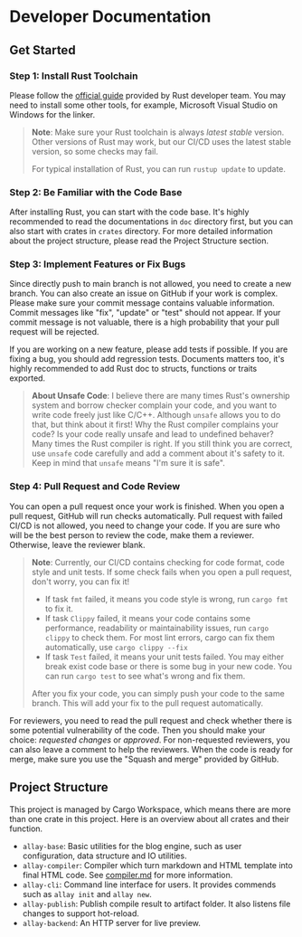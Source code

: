 # Developer Documentation

## Get Started

### Step 1: Install Rust Toolchain

Please follow the [official guide](https://www.rust-lang.org/tools/install) provided by Rust developer team.
You may need to install some other tools, for example, Microsoft Visual Studio on Windows for the linker.

> **Note**: Make sure your Rust toolchain is always *latest stable* version. Other versions of Rust
> may work, but our CI/CD uses the latest stable version, so some checks may fail.
> 
> For typical installation of Rust, you can run `rustup update` to update.

### Step 2: Be Familiar with the Code Base

After installing Rust, you can start with the code base. It's highly recommended to read the documentations in
`doc` directory first, but you can also start with crates in `crates` directory. For more detailed
information about the project structure, please read the Project Structure section.

### Step 3: Implement Features or Fix Bugs

Since directly push to main branch is not allowed, you need to create a new branch. You can also
create an issue on GitHub if your work is complex. Please make sure your commit message contains
valuable information. Commit messages like "fix", "update" or "test" should not appear. If your commit
message is not valuable, there is a high probability that your pull request will be rejected.

If you are working on a new feature, please add tests if possible. If you are fixing a bug, you should
add regression tests. Documents matters too, it's highly recommended to add Rust doc to structs, functions
or traits exported.

> **About Unsafe Code**: I believe there are many times Rust's ownership system and borrow checker
> complain your code, and you want to write code freely just like C/C++. Although `unsafe` allows
> you to do that, but think about it first! Why the Rust compiler complains your code? Is your code
> really unsafe and lead to undefined behaver? Many times the Rust compiler is right. If you still
> think you are correct, use `unsafe` code carefully and add a comment about it's safety to it.
> Keep in mind that `unsafe` means "I'm sure it is safe".

### Step 4: Pull Request and Code Review

You can open a pull request once your work is finished. When you open a pull request, GitHub will
run checks automatically. Pull request with failed CI/CD is not allowed, you need to change your code.
If you are sure who will be the best person to review the code, make them a reviewer. Otherwise, leave
the reviewer blank.

> **Note**: Currently, our CI/CD contains checking for code format, code style and unit tests. If
> some check fails when you open a pull request, don't worry, you can fix it!
> 
> - If task `fmt` failed, it means you code style is wrong, run `cargo fmt` to fix it.
> - If task `Clippy` failed, it means your code contains some performance, readability or maintainability
>   issues, run `cargo clippy` to check them. For most lint errors, cargo can fix them automatically,
>   use `cargo clippy --fix`
> - If task `Test` failed, it means your unit tests failed. You may either break exist code base or
>   there is some bug in your new code. You can run `cargo test` to see what's wrong and fix them.
> 
> After you fix your code, you can simply push your code to the same branch. This will add your fix
> to the pull request automatically.

For reviewers, you need to read the pull request and check whether there is some potential vulnerability
of the code. Then you should make your choice: *requested changes* or *approved*. For non-requested
reviewers, you can also leave a comment to help the reviewers. When the code is ready for merge, make
sure you use the "Squash and merge" provided by GitHub.

## Project Structure

This project is managed by Cargo Workspace, which means there are more than one crate in this project.
Here is an overview about all crates and their function.

- `allay-base`: Basic utilities for the blog engine, such as user configuration, data structure and
  IO utilities.
- `allay-compiler`: Compiler which turn markdown and HTML template into final HTML code.
  See [compiler.md](compiler.md) for more information.
- `allay-cli`: Command line interface for users. It provides commends such as `allay init` and `allay new`.
- `allay-publish`: Publish compile result to artifact folder. It also listens file changes to support
  hot-reload.
- `allay-backend`: An HTTP server for live preview.